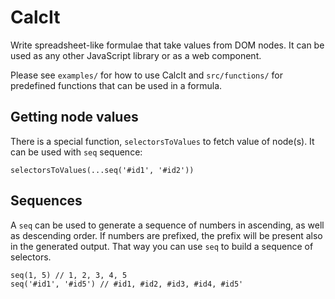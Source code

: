 CalcIt
======

Write spreadsheet-like formulae that take values from DOM nodes.
It can be used as any other JavaScript library or as a web component.

Please see `examples/` for how to use CalcIt and `src/functions/` for
predefined functions that can be used in a formula.

Getting node values
-------------------

There is a special function, `selectorsToValues` to fetch value of node(s).
It can be used with `seq` sequence:

```
selectorsToValues(...seq('#id1', '#id2'))
```

Sequences
---------

A `seq` can be used to generate a sequence of numbers in ascending, as well as
descending order. If numbers are prefixed, the prefix will be present also in
the generated output. That way you can use `seq` to build a sequence of selectors.

```
seq(1, 5) // 1, 2, 3, 4, 5
seq('#id1', '#id5') // #id1, #id2, #id3, #id4, #id5'
```
